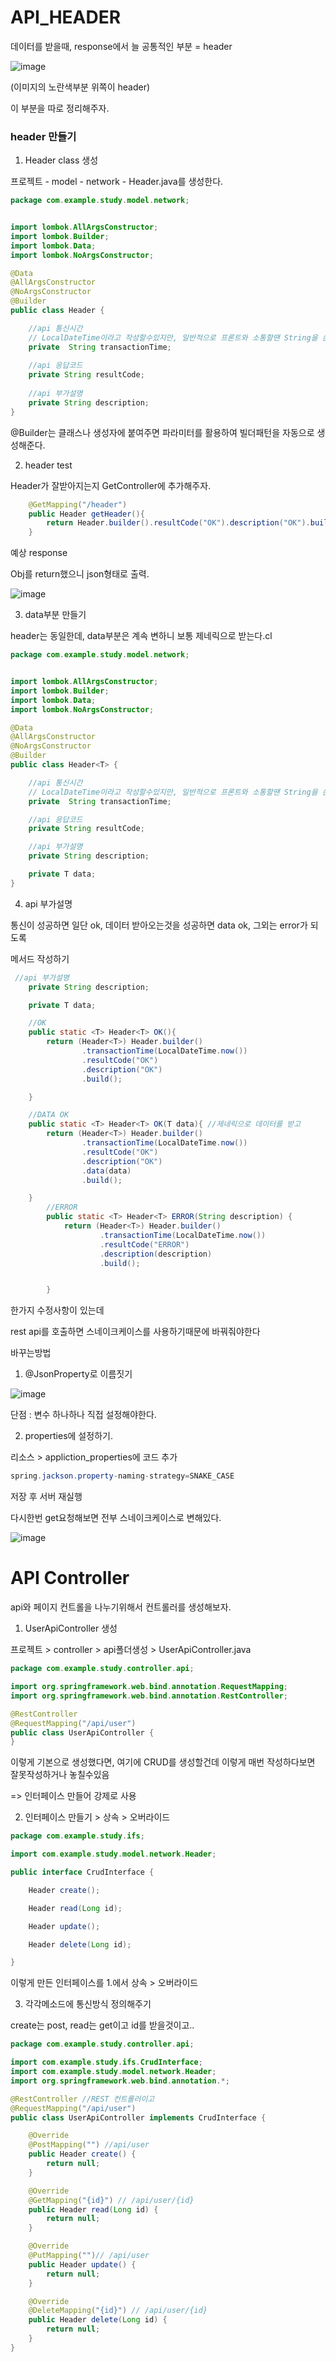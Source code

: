 # API_HEADER

데이터를 받을때, response에서 늘 공통적인 부분  = header

![image](https://user-images.githubusercontent.com/85108615/196838600-445eadfa-1d9d-495f-9996-12b8e861c11e.png)

(이미지의 노란색부분 위쪽이 header)

이 부분을 따로 정리해주자.

### header 만들기

1. Header class 생성

프로젝트 - model - network - Header.java를 생성한다.

```java
package com.example.study.model.network;


import lombok.AllArgsConstructor;
import lombok.Builder;
import lombok.Data;
import lombok.NoArgsConstructor;

@Data
@AllArgsConstructor
@NoArgsConstructor
@Builder
public class Header {

    //api 통신시간
    // LocalDateTime이라고 작성할수있지만, 일반적으로 프론트와 소통할땐 String을 쓴다.
    private  String transactionTime;
    
    //api 응답코드
    private String resultCode;
    
    //api 부가설명
    private String description;
}

```

@Builder는 클래스나 생성자에 붙여주면 파라미터를 활용하여 빌더패턴을 자동으로 생성해준다.

2. header test

Header가 잘받아지는지 GetController에 추가해주자.

```java
    @GetMapping("/header")
    public Header getHeader(){
        return Header.builder().resultCode("OK").description("OK").build();
    }
```

예상 response

Obj를 return했으니 json형태로 출력.

![image](https://user-images.githubusercontent.com/85108615/196841636-fd40c925-c3ac-49c4-81b3-8fd20564effa.png)


3. data부분 만들기

header는 동일한데, data부분은 계속 변하니 보통 제네릭으로 받는다.cl

```java
package com.example.study.model.network;


import lombok.AllArgsConstructor;
import lombok.Builder;
import lombok.Data;
import lombok.NoArgsConstructor;

@Data
@AllArgsConstructor
@NoArgsConstructor
@Builder
public class Header<T> {

    //api 통신시간
    // LocalDateTime이라고 작성할수있지만, 일반적으로 프론트와 소통할땐 String을 쓴다.
    private  String transactionTime;

    //api 응답코드
    private String resultCode;

    //api 부가설명
    private String description;

    private T data;
}

```

4. api 부가설명

통신이 성공하면 일단 ok, 데이터 받아오는것을 성공하면 data ok, 그외는 error가 되도록 

메서드 작성하기
```java
 //api 부가설명
    private String description;

    private T data;

    //OK
    public static <T> Header<T> OK(){
        return (Header<T>) Header.builder()
                .transactionTime(LocalDateTime.now())
                .resultCode("OK")
                .description("OK")
                .build();

    }

    //DATA OK
    public static <T> Header<T> OK(T data){ //제네릭으로 데이터를 받고
        return (Header<T>) Header.builder()
                .transactionTime(LocalDateTime.now())
                .resultCode("OK")
                .description("OK")
                .data(data)
                .build();

    }
        //ERROR
        public static <T> Header<T> ERROR(String description) {
            return (Header<T>) Header.builder()
                    .transactionTime(LocalDateTime.now())
                    .resultCode("ERROR")
                    .description(description)
                    .build();


        }
```


한가지 수정사항이 있는데

rest api를 호출하면 스네이크케이스를 사용하기때문에 바꿔줘야한다


바꾸는방법 

1. @JsonProperty로 이름짓기 

![image](https://user-images.githubusercontent.com/85108615/196842176-30396b95-585b-447f-9051-5e942ccbadba.png)

단점 : 변수 하나하나 직접 설정해야한다.

2. properties에 설정하기.

리소스 > appliction_properties에 코드 추가

```java
spring.jackson.property-naming-strategy=SNAKE_CASE
```

저장 후 서버 재실행 

다시한번 get요청해보면 전부 스네이크케이스로 변해있다.

![image](https://user-images.githubusercontent.com/85108615/196842565-254a1bb1-7799-4231-91ec-171e684a8046.png)



# API Controller

api와 페이지 컨트롤을 나누기위해서 컨트롤러를 생성해보자.

1. UserApiController 생성

프로젝트 > controller > api폴더생성 > UserApiController.java

```java
package com.example.study.controller.api;

import org.springframework.web.bind.annotation.RequestMapping;
import org.springframework.web.bind.annotation.RestController;

@RestController 
@RequestMapping("/api/user")
public class UserApiController {
}

```

이렇게 기본으로 생성했다면, 여기에 CRUD를 생성할건데 이렇게 매번 작성하다보면 잘못작성하거나 놓칠수있음

=> 인터페이스 만들어 강제로 사용

2. 인터페이스 만들기 > 상속 > 오버라이드
```java
package com.example.study.ifs;

import com.example.study.model.network.Header;

public interface CrudInterface {

    Header create();

    Header read(Long id);

    Header update();

    Header delete(Long id);

}

```

이렇게 만든 인터페이스를 1.에서 상속 > 오버라이드


3. 각각메소드에 통신방식 정의해주기

create는 post, read는 get이고 id를 받을것이고..

```java
package com.example.study.controller.api;

import com.example.study.ifs.CrudInterface;
import com.example.study.model.network.Header;
import org.springframework.web.bind.annotation.*;

@RestController //REST 컨트롤러이고
@RequestMapping("/api/user")
public class UserApiController implements CrudInterface {

    @Override
    @PostMapping("") //api/user
    public Header create() {
        return null;
    }

    @Override
    @GetMapping("{id}") // /api/user/{id}
    public Header read(Long id) {
        return null;
    }

    @Override
    @PutMapping("")// /api/user
    public Header update() {
        return null;
    }

    @Override
    @DeleteMapping("{id}") // /api/user/{id}
    public Header delete(Long id) {
        return null;
    }
}

```


